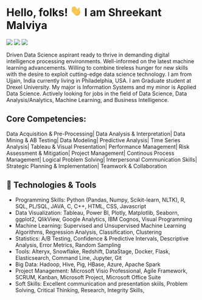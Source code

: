 # Hello, folks! <img src="https://github.com/malviyashreekant/malviyashreekant/blob/main/wave.gif" width="30px"> I am Shreekant Malviya
[<img height="30" src="https://img.shields.io/badge/linkedin-blue.svg?&style=for-the-badge&logo=linkedin&logoColor=white" />][LinkedIn]
[<img height="30" src="https://img.shields.io/badge/Instagram-E4405F?style=for-the-badge&logo=instagram&logoColor=white" />][Instagram]
[<img height="30" src="https://img.shields.io/badge/Facebook-1877F2?style=for-the-badge&logo=facebook&logoColor=white" />][Facebook]


Driven Data Science aspirant ready to thrive in demanding digital intelligence processing environments. Well-informed on the latest machine learning advancements. Willing to combine tireless hunger for new skills with the desire to exploit cutting-edge data science technology. I am from Ujjain, India currently living in Philadelphia, USA. I am Graduate student at Drexel University. My major is Information Systems and my minor is Applied Data Science. Actively looking for jobs in the field of Data Science, Data Analysis/Analytics, Machine Learning, and Business Intelligence.

## Core Competencies: 
Data Acquisition & Pre-Processing| Data Analysis & Interpretation| Data Mining & AB Testing| Data Modeling| Predictive Analysis| Time Series Analysis| Tableau & Visual Presentation| Performance Management| Risk Assessment & Mitigation| Project Management| Continous Process Management| Logical Problem Solving| Interpersonal Communication Skills| Strategic Planning & Implementation| Teamwork & Collaboration

## 🔧 Technologies & Tools

*	Programming Skills: Python (Pandas, Numpy, Scikit-learn, NLTK), R, SQL, PL/SQL, JAVA, C, C++, HTML, CSS, Javascript
*	Data Visualization: Tableau, Power BI, Plotly, Matplotlib, Seaborn, ggplot2, QlikView, Google Analytics, IBM Cognos, Visual Programming
*	Machine Learning: Supervised and Unsupervised Machine Learning Algorithms, Regression Analysis, Classification, Clustering
*	Statistics: A/B Testing, Confidence & Predictive Intervals, Descriptive Analysis, Error Metrics, Random Sampling
*	Tools: Alteryx, Snowflake, Redshift, DataStage, Docker, Flask, Elasticsearch, Command Line, Jupyter, Git
*	Big Data: Hadoop, Hive, Pig, HBase, Azure, Apache Spark
*	Project Management: Microsoft Visio Professional, Agile Framework, SCRUM, Kanban, Microsoft Project, Microsoft Office Suite
*	Soft Skills: Excellent communication and presentation skiils, Problem Solving, Critical Thinking, Research, Integrity Skills, 



<!--
*<details>
<summary>📊 Github Stats</summary>
<img src="https://github-readme-stats.vercel.app/api?username=malviyashreekant&show_icons=true&theme=dracula" alt="Shreekant's GitHub stats">
</details> 
-->

[LinkedIn]:https://www.linkedin.com/in/shreekantmalviya/
[Facebook]: https://www.facebook.com/ShreekantMalviya/
[Instagram]: https://www.instagram.com/__shreekant__/
